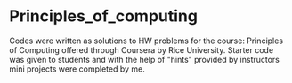 # Principles_of_computing
Codes were written as solutions to HW problems for the course: Principles of Computing offered through Coursera by Rice University. Starter code was given to students and with the help of "hints" provided by instructors mini projects were completed by me.
